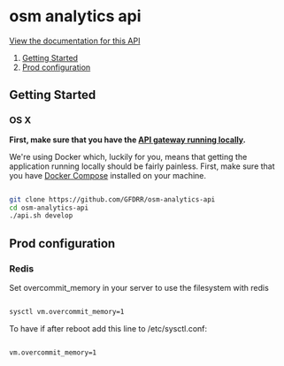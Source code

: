 # osm analytics api 

[View the documentation for this
API](http://gfw-api.github.io/swagger-ui/?url=https://raw.githubusercontent.com/GFDRR/osm-analytics-api/develop/api/app/doc/swagger.yml)

1. [Getting Started](#getting-started)
2. [Prod configuration](#prod-configuration)

## Getting Started

### OS X

**First, make sure that you have the [API gateway running
locally](https://github.com/control-tower/control-tower).**

We're using Docker which, luckily for you, means that getting the
application running locally should be fairly painless. First, make sure
that you have [Docker Compose](https://docs.docker.com/compose/install/)
installed on your machine.

```bash

git clone https://github.com/GFDRR/osm-analytics-api
cd osm-analytics-api
./api.sh develop

```

## Prod configuration


### Redis
Set overcommit_memory in your server to use the filesystem with redis

```bash

sysctl vm.overcommit_memory=1

```

To have if after reboot add this line to /etc/sysctl.conf:

```bash

vm.overcommit_memory=1

```

